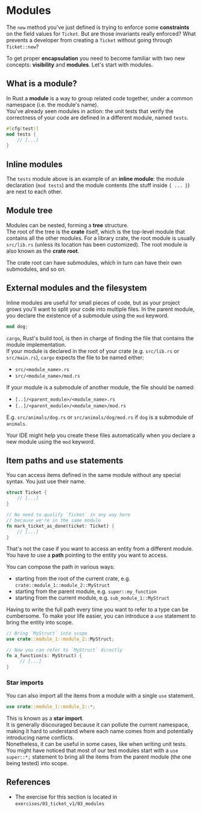 # Modules 

The `new` method you've just defined is trying to enforce some **constraints** on the field values for `Ticket`.
But are those invariants really enforced? What prevents a developer from creating a `Ticket`
without going through `Ticket::new`?

To get proper **encapsulation** you need to become familiar with two new concepts: **visibility** and **modules**.
Let's start with modules.

## What is a module?

In Rust a **module** is a way to group related code together, under a common namespace (i.e. the module's name).  
You've already seen modules in action: the unit tests that verify the correctness of your code are defined in a 
different module, named `tests`.

```rust
#[cfg(test)]
mod tests {
    // [...]
}
```

## Inline modules

The `tests` module above is an example of an **inline module**: the module declaration (`mod tests`) and the module
contents (the stuff inside `{ ... }`) are next to each other.  

## Module tree

Modules can be nested, forming a **tree** structure.  
The root of the tree is the **crate** itself, which is the top-level module that contains all the other modules.
For a library crate, the root module is usually `src/lib.rs` (unless its location has been customized).
The root module is also known as the **crate root**.

The crate root can have submodules, which in turn can have their own submodules, and so on.

## External modules and the filesystem

Inline modules are useful for small pieces of code, but as your project grows you'll want to split your code into
multiple files. In the parent module, you declare the existence of a submodule using the `mod` keyword.

```rust
mod dog;
```

`cargo`, Rust's build tool, is then in charge of finding the file that contains 
the module implementation.  
If your module is declared in the root of your crate (e.g. `src/lib.rs` or `src/main.rs`), 
`cargo` expects the file to be named either:

- `src/<module_name>.rs`
- `src/<module_name>/mod.rs`

If your module is a submodule of another module, the file should be named:

- `[..]/<parent_module>/<module_name>.rs`
- `[..]/<parent_module>/<module_name>/mod.rs`

E.g. `src/animals/dog.rs` or `src/animals/dog/mod.rs` if `dog` is a submodule of `animals`.

Your IDE might help you create these files automatically when you declare a new module using the `mod` keyword.

## Item paths and `use` statements

You can access items defined in the same module without any special syntax. You just use their name.

```rust
struct Ticket {
    // [...]
}

// No need to qualify `Ticket` in any way here
// because we're in the same module
fn mark_ticket_as_done(ticket: Ticket) {
    // [...]
}
```

That's not the case if you want to access an entity from a different module.  
You have to use a **path** pointing to the entity you want to access.

You can compose the path in various ways:

- starting from the root of the current crate, e.g. `crate::module_1::module_2::MyStruct`
- starting from the parent module, e.g. `super::my_function`
- starting from the current module, e.g. `sub_module_1::MyStruct`

Having to write the full path every time you want to refer to a type can be cumbersome.
To make your life easier, you can introduce a `use` statement to bring the entity into scope.

```rust
// Bring `MyStruct` into scope
use crate::module_1::module_2::MyStruct;

// Now you can refer to `MyStruct` directly
fn a_function(s: MyStruct) {
     // [...]
}
```

### Star imports

You can also import all the items from a module with a single `use` statement.

```rust
use crate::module_1::module_2::*;
```

This is known as a **star import**.  
It is generally discouraged because it can pollute the current namespace, making it hard to understand
where each name comes from and potentially introducing name conflicts.  
Nonetheless, it can be useful in some cases, like when writing unit tests. You might have noticed
that most of our test modules start with a `use super::*;` statement to bring all the items from the parent module
(the one being tested) into scope.

## References

- The exercise for this section is located in `exercises/03_ticket_v1/03_modules`